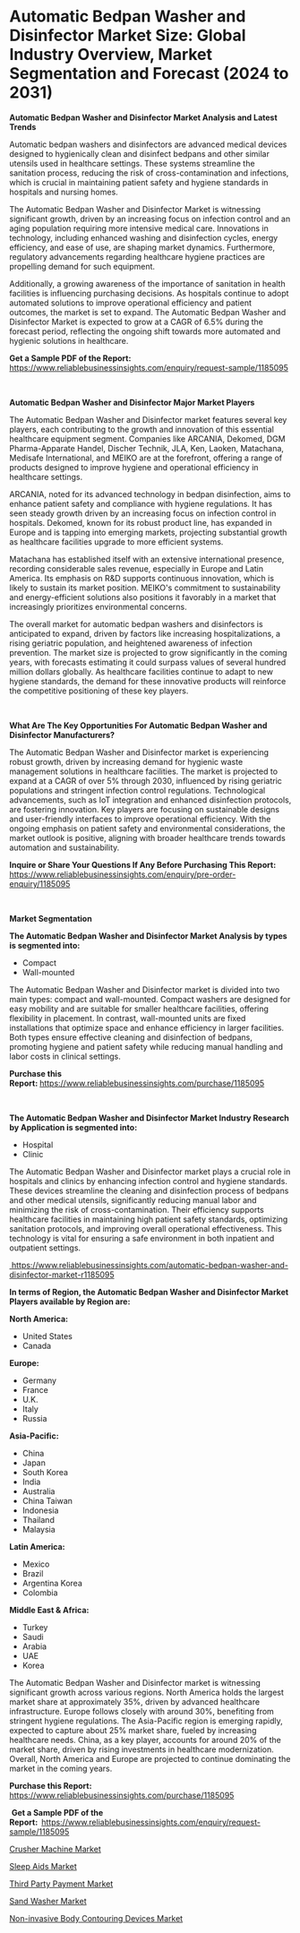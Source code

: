 <p><h1>Automatic Bedpan Washer and Disinfector Market Size: Global Industry Overview, Market Segmentation and Forecast (2024 to 2031)</h1></p><p><strong>Automatic Bedpan Washer and Disinfector Market Analysis and Latest Trends</strong></p>
<p><p>Automatic bedpan washers and disinfectors are advanced medical devices designed to hygienically clean and disinfect bedpans and other similar utensils used in healthcare settings. These systems streamline the sanitation process, reducing the risk of cross-contamination and infections, which is crucial in maintaining patient safety and hygiene standards in hospitals and nursing homes. </p><p>The Automatic Bedpan Washer and Disinfector Market is witnessing significant growth, driven by an increasing focus on infection control and an aging population requiring more intensive medical care. Innovations in technology, including enhanced washing and disinfection cycles, energy efficiency, and ease of use, are shaping market dynamics. Furthermore, regulatory advancements regarding healthcare hygiene practices are propelling demand for such equipment.</p><p>Additionally, a growing awareness of the importance of sanitation in health facilities is influencing purchasing decisions. As hospitals continue to adopt automated solutions to improve operational efficiency and patient outcomes, the market is set to expand. The Automatic Bedpan Washer and Disinfector Market is expected to grow at a CAGR of 6.5% during the forecast period, reflecting the ongoing shift towards more automated and hygienic solutions in healthcare.</p></p>
<p><strong>Get a Sample PDF of the Report:&nbsp;</strong> <a href="https://www.reliablebusinessinsights.com/enquiry/request-sample/1185095?utm_campaign=113&utm_medium=2&utm_source=Github&utm_content=ia&utm_term=22102024&utm_id=automatic-bedpan-washer-and-disinfector">https://www.reliablebusinessinsights.com/enquiry/request-sample/1185095</a></p>
<p>&nbsp;</p>
<p><strong>Automatic Bedpan Washer and Disinfector Major Market Players</strong></p>
<p><p>The Automatic Bedpan Washer and Disinfector market features several key players, each contributing to the growth and innovation of this essential healthcare equipment segment. Companies like ARCANIA, Dekomed, DGM Pharma-Apparate Handel, Discher Technik, JLA, Ken, Laoken, Matachana, Medisafe International, and MEIKO are at the forefront, offering a range of products designed to improve hygiene and operational efficiency in healthcare settings.</p><p>ARCANIA, noted for its advanced technology in bedpan disinfection, aims to enhance patient safety and compliance with hygiene regulations. It has seen steady growth driven by an increasing focus on infection control in hospitals. Dekomed, known for its robust product line, has expanded in Europe and is tapping into emerging markets, projecting substantial growth as healthcare facilities upgrade to more efficient systems.</p><p>Matachana has established itself with an extensive international presence, recording considerable sales revenue, especially in Europe and Latin America. Its emphasis on R&D supports continuous innovation, which is likely to sustain its market position. MEIKO's commitment to sustainability and energy-efficient solutions also positions it favorably in a market that increasingly prioritizes environmental concerns.</p><p>The overall market for automatic bedpan washers and disinfectors is anticipated to expand, driven by factors like increasing hospitalizations, a rising geriatric population, and heightened awareness of infection prevention. The market size is projected to grow significantly in the coming years, with forecasts estimating it could surpass values of several hundred million dollars globally. As healthcare facilities continue to adapt to new hygiene standards, the demand for these innovative products will reinforce the competitive positioning of these key players.</p></p>
<p>&nbsp;</p>
<p><strong>What Are The Key Opportunities For Automatic Bedpan Washer and Disinfector Manufacturers?</strong></p>
<p><p>The Automatic Bedpan Washer and Disinfector market is experiencing robust growth, driven by increasing demand for hygienic waste management solutions in healthcare facilities. The market is projected to expand at a CAGR of over 5% through 2030, influenced by rising geriatric populations and stringent infection control regulations. Technological advancements, such as IoT integration and enhanced disinfection protocols, are fostering innovation. Key players are focusing on sustainable designs and user-friendly interfaces to improve operational efficiency. With the ongoing emphasis on patient safety and environmental considerations, the market outlook is positive, aligning with broader healthcare trends towards automation and sustainability.</p></p>
<p><strong>Inquire or Share Your Questions If Any Before Purchasing This Report:</strong> <a href="https://www.reliablebusinessinsights.com/enquiry/pre-order-enquiry/1185095?utm_campaign=113&utm_medium=2&utm_source=Github&utm_content=ia&utm_term=22102024&utm_id=automatic-bedpan-washer-and-disinfector">https://www.reliablebusinessinsights.com/enquiry/pre-order-enquiry/1185095</a></p>
<p>&nbsp;</p>
<p><strong>Market Segmentation</strong></p>
<p><strong>The Automatic Bedpan Washer and Disinfector Market Analysis by types is segmented into:</strong></p>
<p><ul><li>Compact</li><li>Wall-mounted</li></ul></p>
<p><p>The Automatic Bedpan Washer and Disinfector market is divided into two main types: compact and wall-mounted. Compact washers are designed for easy mobility and are suitable for smaller healthcare facilities, offering flexibility in placement. In contrast, wall-mounted units are fixed installations that optimize space and enhance efficiency in larger facilities. Both types ensure effective cleaning and disinfection of bedpans, promoting hygiene and patient safety while reducing manual handling and labor costs in clinical settings.</p></p>
<p><strong>Purchase this Report:&nbsp;</strong><a href="https://www.reliablebusinessinsights.com/purchase/1185095?utm_campaign=113&utm_medium=2&utm_source=Github&utm_content=ia&utm_term=22102024&utm_id=automatic-bedpan-washer-and-disinfector">https://www.reliablebusinessinsights.com/purchase/1185095</a></p>
<p>&nbsp;</p>
<p><strong>The Automatic Bedpan Washer and Disinfector Market Industry Research by Application is segmented into:</strong></p>
<p><ul><li>Hospital</li><li>Clinic</li></ul></p>
<p><p>The Automatic Bedpan Washer and Disinfector market plays a crucial role in hospitals and clinics by enhancing infection control and hygiene standards. These devices streamline the cleaning and disinfection process of bedpans and other medical utensils, significantly reducing manual labor and minimizing the risk of cross-contamination. Their efficiency supports healthcare facilities in maintaining high patient safety standards, optimizing sanitation protocols, and improving overall operational effectiveness. This technology is vital for ensuring a safe environment in both inpatient and outpatient settings.</p></p>
<p><a href="https://www.reliablebusinessinsights.com/automatic-bedpan-washer-and-disinfector-market-r1185095?utm_campaign=113&utm_medium=2&utm_source=Github&utm_content=ia&utm_term=22102024&utm_id=automatic-bedpan-washer-and-disinfector">&nbsp;https://www.reliablebusinessinsights.com/automatic-bedpan-washer-and-disinfector-market-r1185095</a></p>
<p><strong>In terms of Region, the Automatic Bedpan Washer and Disinfector Market Players available by Region are:</strong></p>
<p>
    <p> <strong> North America: </strong>
        <ul>
            <li>United States</li>
            <li>Canada</li>
        </ul>
        </p> 
    <p> <strong> Europe: </strong>
        <ul>
            <li>Germany</li>
            <li>France</li>
            <li>U.K.</li>
            <li>Italy</li>
            <li>Russia</li>
        </ul>
        </p> 
    <p> <strong> Asia-Pacific: </strong>
        <ul>
            <li>China</li>
            <li>Japan</li>
            <li>South Korea</li>
            <li>India</li>
            <li>Australia</li>
            <li>China Taiwan</li>
            <li>Indonesia</li>
            <li>Thailand</li>
            <li>Malaysia</li>
        </ul>
        </p> 
    <p> <strong> Latin America: </strong>
        <ul>
            <li>Mexico</li>
            <li>Brazil</li>
            <li>Argentina Korea</li>
            <li>Colombia</li>
        </ul>
        </p> 
    <p> <strong> Middle East & Africa: </strong>
        <ul>
            <li>Turkey</li>
            <li>Saudi</li>
            <li>Arabia</li>
            <li>UAE</li>
            <li>Korea</li>
        </ul>
    </p>
    </p>
<p><p>The Automatic Bedpan Washer and Disinfector market is witnessing significant growth across various regions. North America holds the largest market share at approximately 35%, driven by advanced healthcare infrastructure. Europe follows closely with around 30%, benefiting from stringent hygiene regulations. The Asia-Pacific region is emerging rapidly, expected to capture about 25% market share, fueled by increasing healthcare needs. China, as a key player, accounts for around 20% of the market share, driven by rising investments in healthcare modernization. Overall, North America and Europe are projected to continue dominating the market in the coming years.</p></p>
<p><strong>Purchase this Report: </strong><a href="https://www.reliablebusinessinsights.com/purchase/1185095?utm_campaign=113&utm_medium=2&utm_source=Github&utm_content=ia&utm_term=22102024&utm_id=automatic-bedpan-washer-and-disinfector">https://www.reliablebusinessinsights.com/purchase/1185095</a></p>
<p>&nbsp;<strong>Get a Sample PDF of the Report:&nbsp;&nbsp;</strong><a href="https://www.reliablebusinessinsights.com/enquiry/request-sample/1185095?utm_campaign=113&utm_medium=2&utm_source=Github&utm_content=ia&utm_term=22102024&utm_id=automatic-bedpan-washer-and-disinfector">https://www.reliablebusinessinsights.com/enquiry/request-sample/1185095</a></p>
<p><strong></strong></p>
<p><p><a href="https://issuu.com/reportprime-2/docs/crusher-machine-market-size-2030.pp_10572b80a46baf?utm_campaign=113&utm_medium=2&utm_source=Github&utm_content=ia&utm_term=22102024&utm_id=automatic-bedpan-washer-and-disinfector">Crusher Machine Market</a></p><p><a href="https://www.linkedin.com/pulse/sleep-aids-market-trends-focusing-insight-forecast-analysis-cuctf?utm_campaign=113&utm_medium=2&utm_source=Github&utm_content=ia&utm_term=22102024&utm_id=automatic-bedpan-washer-and-disinfector">Sleep Aids Market</a></p><p><a href="https://www.linkedin.com/pulse/deep-dive-third-party-payment-market-itstrends-segmentation-hm33f?utm_campaign=113&utm_medium=2&utm_source=Github&utm_content=ia&utm_term=22102024&utm_id=automatic-bedpan-washer-and-disinfector">Third Party Payment Market</a></p><p><a href="https://issuu.com/reportprime-2/docs/sand-washer-market-size-2030.pptx_c6861512e6d5ec?utm_campaign=113&utm_medium=2&utm_source=Github&utm_content=ia&utm_term=22102024&utm_id=automatic-bedpan-washer-and-disinfector">Sand Washer Market</a></p><p><a href="https://github.com/florjvdva/Market-Research-Report-List-1/blob/main/non-invasive-body-contouring-devices-market.md?utm_campaign=113&utm_medium=2&utm_source=Github&utm_content=ia&utm_term=22102024&utm_id=automatic-bedpan-washer-and-disinfector">Non-invasive Body Contouring Devices Market</a></p></p>